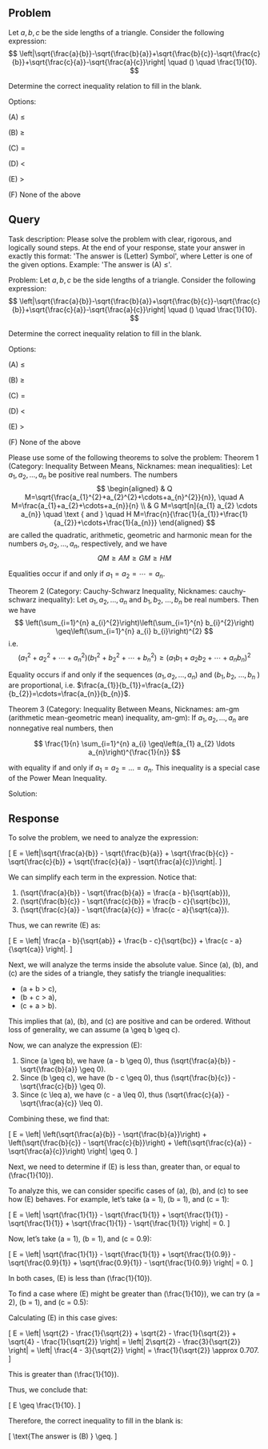 ## Problem

Let $a, b, c$ be the side lengths of a triangle. Consider the following expression:
$$
\left|\sqrt{\frac{a}{b}}-\sqrt{\frac{b}{a}}+\sqrt{\frac{b}{c}}-\sqrt{\frac{c}{b}}+\sqrt{\frac{c}{a}}-\sqrt{\frac{a}{c}}\right| \quad () \quad \frac{1}{10}.
$$

Determine the correct inequality relation to fill in the blank.

Options:

(A) $\leq$ 

(B) $\geq$

(C) $=$ 

(D) $<$

(E) $>$

(F) None of the above

## Query

Task description: Please solve the problem with clear, rigorous, and logically sound steps. At the end of your response, state your answer in exactly this format: 'The answer is (Letter) Symbol', where Letter is one of the given options. Example: 'The answer is (A) $\leq$'.

Problem: Let $a, b, c$ be the side lengths of a triangle. Consider the following expression:
$$
\left|\sqrt{\frac{a}{b}}-\sqrt{\frac{b}{a}}+\sqrt{\frac{b}{c}}-\sqrt{\frac{c}{b}}+\sqrt{\frac{c}{a}}-\sqrt{\frac{a}{c}}\right| \quad () \quad \frac{1}{10}.
$$

Determine the correct inequality relation to fill in the blank.

Options:

(A) $\leq$ 

(B) $\geq$

(C) $=$ 

(D) $<$

(E) $>$

(F) None of the above

Please use some of the following theorems to solve the problem:
Theorem 1 (Category: Inequality Between Means, Nicknames: mean inequalities): Let $a_{1}, a_{2}, \ldots, a_{n}$ be positive real numbers. The numbers
$$
\begin{aligned}
& Q M=\sqrt{\frac{a_{1}^{2}+a_{2}^{2}+\cdots+a_{n}^{2}}{n}}, \quad A M=\frac{a_{1}+a_{2}+\cdots+a_{n}}{n} \\
& G M=\sqrt[n]{a_{1} a_{2} \cdots a_{n}} \quad \text { and } \quad H M=\frac{n}{\frac{1}{a_{1}}+\frac{1}{a_{2}}+\cdots+\frac{1}{a_{n}}}
\end{aligned}
$$
are called the quadratic, arithmetic, geometric and harmonic mean for the numbers $a_{1}, a_{2}, \ldots, a_{n}$, respectively, and we have
$$
Q M \geq A M \geq G M \geq H M
$$

Equalities occur if and only if $a_{1}=a_{2}=\cdots=a_{n}$.

Theorem 2 (Category: Cauchy-Schwarz Inequality, Nicknames: cauchy-schwarz inequality): Let $a_{1}, a_{2}, \ldots, a_{n}$ and $b_{1}, b_{2}$, $\ldots, b_{n}$ be real numbers. Then we have
$$
\left(\sum_{i=1}^{n} a_{i}^{2}\right)\left(\sum_{i=1}^{n} b_{i}^{2}\right) \geq\left(\sum_{i=1}^{n} a_{i} b_{i}\right)^{2}
$$
i.e.
$$
\left(a_{1}^{2}+a_{2}^{2}+\cdots+a_{n}^{2}\right)\left(b_{1}^{2}+b_{2}^{2}+\cdots+b_{n}^{2}\right) \geq\left(a_{1} b_{1}+a_{2} b_{2}+\cdots+a_{n} b_{n}\right)^{2}
$$

Equality occurs if and only if the sequences $\left(a_{1}, a_{2}, \ldots, a_{n}\right)$ and $\left(b_{1}, b_{2}\right.$, $\ldots, b_{n}$ ) are proportional, i.e. $\frac{a_{1}}{b_{1}}=\frac{a_{2}}{b_{2}}=\cdots=\frac{a_{n}}{b_{n}}$.

Theorem 3 (Category: Inequality Between Means, Nicknames: am-gm (arithmetic mean-geometric mean) inequality, am-gm): If $a_{1}, a_{2}, \ldots, a_{n}$ are nonnegative real numbers, then

$$
\frac{1}{n} \sum_{i=1}^{n} a_{i} \geq\left(a_{1} a_{2} \ldots a_{n}\right)^{\frac{1}{n}}
$$

with equality if and only if $a_{1}=a_{2}=\ldots=a_{n}$. This inequality is a special case of the Power Mean Inequality.

Solution:

## Response

To solve the problem, we need to analyze the expression:

\[
E = \left|\sqrt{\frac{a}{b}} - \sqrt{\frac{b}{a}} + \sqrt{\frac{b}{c}} - \sqrt{\frac{c}{b}} + \sqrt{\frac{c}{a}} - \sqrt{\frac{a}{c}}\right|.
\]

We can simplify each term in the expression. Notice that:

1. \(\sqrt{\frac{a}{b}} - \sqrt{\frac{b}{a}} = \frac{a - b}{\sqrt{ab}}\),
2. \(\sqrt{\frac{b}{c}} - \sqrt{\frac{c}{b}} = \frac{b - c}{\sqrt{bc}}\),
3. \(\sqrt{\frac{c}{a}} - \sqrt{\frac{a}{c}} = \frac{c - a}{\sqrt{ca}}\).

Thus, we can rewrite \(E\) as:

\[
E = \left| \frac{a - b}{\sqrt{ab}} + \frac{b - c}{\sqrt{bc}} + \frac{c - a}{\sqrt{ca}} \right|.
\]

Next, we will analyze the terms inside the absolute value. Since \(a\), \(b\), and \(c\) are the sides of a triangle, they satisfy the triangle inequalities:

- \(a + b > c\),
- \(b + c > a\),
- \(c + a > b\).

This implies that \(a\), \(b\), and \(c\) are positive and can be ordered. Without loss of generality, we can assume \(a \geq b \geq c\). 

Now, we can analyze the expression \(E\):

1. Since \(a \geq b\), we have \(a - b \geq 0\), thus \(\sqrt{\frac{a}{b}} - \sqrt{\frac{b}{a}} \geq 0\).
2. Since \(b \geq c\), we have \(b - c \geq 0\), thus \(\sqrt{\frac{b}{c}} - \sqrt{\frac{c}{b}} \geq 0\).
3. Since \(c \leq a\), we have \(c - a \leq 0\), thus \(\sqrt{\frac{c}{a}} - \sqrt{\frac{a}{c}} \leq 0\).

Combining these, we find that:

\[
E = \left| \left(\sqrt{\frac{a}{b}} - \sqrt{\frac{b}{a}}\right) + \left(\sqrt{\frac{b}{c}} - \sqrt{\frac{c}{b}}\right) + \left(\sqrt{\frac{c}{a}} - \sqrt{\frac{a}{c}}\right) \right| \geq 0.
\]

Next, we need to determine if \(E\) is less than, greater than, or equal to \(\frac{1}{10}\). 

To analyze this, we can consider specific cases of \(a\), \(b\), and \(c\) to see how \(E\) behaves. For example, let’s take \(a = 1\), \(b = 1\), and \(c = 1\):

\[
E = \left| \sqrt{\frac{1}{1}} - \sqrt{\frac{1}{1}} + \sqrt{\frac{1}{1}} - \sqrt{\frac{1}{1}} + \sqrt{\frac{1}{1}} - \sqrt{\frac{1}{1}} \right| = 0.
\]

Now, let’s take \(a = 1\), \(b = 1\), and \(c = 0.9\):

\[
E = \left| \sqrt{\frac{1}{1}} - \sqrt{\frac{1}{1}} + \sqrt{\frac{1}{0.9}} - \sqrt{\frac{0.9}{1}} + \sqrt{\frac{0.9}{1}} - \sqrt{\frac{1}{0.9}} \right| = 0.
\]

In both cases, \(E\) is less than \(\frac{1}{10}\). 

To find a case where \(E\) might be greater than \(\frac{1}{10}\), we can try \(a = 2\), \(b = 1\), and \(c = 0.5\):

Calculating \(E\) in this case gives:

\[
E = \left| \sqrt{2} - \frac{1}{\sqrt{2}} + \sqrt{2} - \frac{1}{\sqrt{2}} + \sqrt{4} - \frac{1}{\sqrt{2}} \right| = \left| 2\sqrt{2} - \frac{3}{\sqrt{2}} \right| = \left| \frac{4 - 3}{\sqrt{2}} \right| = \frac{1}{\sqrt{2}} \approx 0.707.
\]

This is greater than \(\frac{1}{10}\).

Thus, we conclude that:

\[
E \geq \frac{1}{10}.
\]

Therefore, the correct inequality to fill in the blank is:

\[
\text{The answer is (B) } \geq.
\]